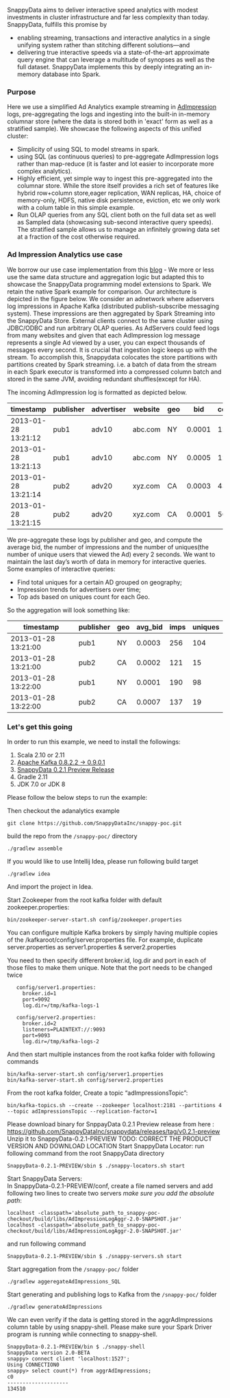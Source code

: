 SnappyData aims to deliver interactive speed analytics with modest investments in cluster infrastructure and far less complexity than today. SnappyData, fulfills this promise by 
- enabling streaming, transactions and interactive analytics in a single unifying system rather than stitching different solutions—and 
- delivering true interactive speeds via a state-of-the-art approximate query engine that can leverage a multitude of synopses as well as the full dataset. SnappyData implements this by deeply integrating an in-memory database into Spark. 

### Purpose
Here we use a simplified Ad Analytics example streaming in [AdImpression](https://en.wikipedia.org/wiki/Impression_(online_media)) logs, pre-aggregating the logs and ingesting into the built-in in-memory columnar store (where the data is stored both in 'exact' form as well as a stratified sample). 
We showcase the following aspects of this unified cluster:
- Simplicity of using SQL to model streams in spark. 
- using SQL (as continuous queries) to pre-aggregate AdImpression logs rather than map-reduce (it is faster and lot easier to incorporate more complex analytics).
- Highly efficient, yet simple way to ingest this pre-aggregated into the columnar store. While the store itself provides a rich set of features like hybrid row+column store,eager replication, WAN replicas, HA, choice of memory-only, HDFS, native disk persistence, eviction, etc we only work with a colum table in this simple example.
- Run OLAP queries from any SQL client both on the full data set as well as Sampled data (showcasing sub-second interactive query speeds). The stratified sample allows us to manage an infinitely growing data set at a fraction of the cost otherwise required.

### Ad Impression Analytics use case
We borrow our use case implementation from this [blog](https://chimpler.wordpress.com/2014/07/01/implementing-a-real-time-data-pipeline-with-spark-streaming/) - We more or less use the same data structure and aggregation logic but adapted this to showcase the SnappyData programming model extensions to Spark. We retain the native Spark example for comparison. 
Our architecture is depicted in the figure below. 
We consider an adnetwork where adservers log impressions in Apache Kafka (distributed publish-subscribe messaging system). These impressions are then aggregated by Spark Streaming into the SnappyData Store. External clients connect to the same cluster using JDBC/ODBC and run arbitrary OLAP queries. 
As AdServers could feed logs from many websites and given that each AdImpression log message represents a single Ad viewed by a user, you can expect thousands of messages every second. It is crucial that ingestion logic keeps up with the stream. To accomplish this, Snappydata colocates the store partitions with partitions created by Spark streaming. i.e. a batch of data from the stream in each Spark executor is transformed into a compressed column batch and stored in the same JVM, avoiding redundant shuffles(except for HA). 

The incoming AdImpression log is formatted as depicted below. 

|timestamp           |publisher |advertiser| website  |geo|bid    |cookie|
|--------------------|----------|----------|----------|---|-------|------|
|2013-01-28 13:21:12 |     pub1 |     adv10|   abc.com| NY| 0.0001|  1214|
|2013-01-28 13:21:13 |     pub1 |     adv10|   abc.com| NY| 0.0005|  1214|
|2013-01-28 13:21:14 |     pub2 |     adv20|   xyz.com| CA| 0.0003|  4321|
|2013-01-28 13:21:15 |     pub2 |     adv20|   xyz.com| CA| 0.0001|  5675|

We pre-aggregate these logs by publisher and geo, and compute the average bid, the number of impressions and the number of uniques(the number of unique users that viewed the Ad) every 2 seconds. We want to maintain the last day’s worth of data in memory for interactive queries. 
Some examples of interactive queries:  
- Find total uniques for a certain AD grouped on geography; 
- Impression trends for advertisers over time; 
- Top ads based on uniques count for each Geo. 

So the aggregation will look something like:

|timestamp           |publisher |geo    | avg_bid  |imps|uniques|
|--------------------|----------|-------|----------|----|-------|
|2013-01-28 13:21:00 |     pub1 |    NY |  0.0003  | 256| 104   |
|2013-01-28 13:21:00 |     pub2 |    CA |  0.0002  | 121| 15    |
|2013-01-28 13:22:00 |     pub1 |    NY |  0.0001  | 190| 98    |
|2013-01-28 13:22:00 |     pub2 |    CA |  0.0007  | 137| 19    |

### Let's get this going
In order to run this example, we need to install the followings:

1. Scala 2.10 or 2.11
2. [Apache Kafka 0.8.2.2 -> 0.9.0.1](http://kafka.apache.org/downloads.html)
3. [SnappyData 0.2.1 Preview Release](https://github.com/SnappyDataInc/snappydata/releases)
4. Gradle 2.11
5. JDK 7.0 or JDK 8

Please follow the below steps to run the example:

Then checkout the adanalytics example
```
git clone https://github.com/SnappyDataInc/snappy-poc.git
```
build the repo from the `/snappy-poc/` directory
```
./gradlew assemble
```
If you would like to use Intellij Idea, please run following build target
```
./gradlew idea 
```
And import the project in Idea.

Start Zookeeper from the root kafka folder with default zookeeper.properties:
```
bin/zookeeper-server-start.sh config/zookeeper.properties
```

You can configure multiple Kafka brokers by simply having multiple copies of the /kafkaroot/config/server.properties file.
For example, duplicate server.properties as server1.properties & server2.properties

You need to then specify different broker.id, log.dir and port in each of those files to make them unique. Note that the port needs to be changed twice
```
   config/server1.properties:
     broker.id=1
     port=9092
     log.dir=/tmp/kafka-logs-1
```
```
   config/server2.properties:
     broker.id=2
     listeners=PLAINTEXT://:9093
     port=9093
     log.dir=/tmp/kafka-logs-2
```
And then start multiple instances from the root kafka folder with following commands

```
bin/kafka-server-start.sh config/server1.properties
bin/kafka-server-start.sh config/server2.properties
```
From the root kafka folder, Create a topic “adImpressionsTopic”:
```
bin/kafka-topics.sh --create --zookeeper localhost:2181 --partitions 4 --topic adImpressionsTopic --replication-factor=1
```
Please download binary for SnppayData 0.2.1 Preview release from here : https://github.com/SnappyDataInc/snappydata/releases/tag/v0.2.1-preview
Unzip it to SnappyData-0.2.1-PREVIEW
TODO: CORRECT THE PRODUCT VERSION AND DOWNLOAD LOCATION
Start SnappyData Locator:
run following command from the root SnappyData directory
```
SnappyData-0.2.1-PREVIEW/sbin $ ./snappy-locators.sh start
```

Start SnappyData Servers:  
In SnappyData-0.2.1-PREVIEW/conf, create a file named servers and add following two lines to create two servers *make sure you add the absolute path*: 
```
localhost -classpath='absolute_path_to_snappy-poc-checkout/build/libs/AdImpressionLogAggr-2.0-SNAPSHOT.jar'
localhost -classpath='absolute_path_to_snappy-poc-checkout/build/libs/AdImpressionLogAggr-2.0-SNAPSHOT.jar'
```
and run following command

```
SnappyData-0.2.1-PREVIEW/sbin $ ./snappy-servers.sh start
```

Start aggregation from the `/snappy-poc/` folder
```
./gradlew aggeregateAdImpressions_SQL
```

Start generating and publishing logs to Kafka from the `/snappy-poc/` folder
```
./gradlew generateAdImpressions
```
We can even verify if the data is getting stored in the aggrAdImpressions column table by using snappy-shell.
Please make sure your Spark Driver program is running while connecting to snappy-shell. 
```
SnappyData-0.2.1-PREVIEW/bin $ ./snappy-shell 
SnappyData version 2.0-BETA
snappy> connect client 'localhost:1527';
Using CONNECTION0
snappy> select count(*) from aggrAdImpressions;
c0                 
--------------------
134510 
```

